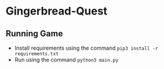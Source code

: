 # Gingerbread-Quest

## Running Game

- Install requirements using the command `pip3 install -r requirements.txt`
- Run using the command `python3 main.py`